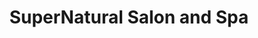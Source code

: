 ---
title: "SuperNatural Salon and Spa"
url: /riegelsville/supernatural-salon-and-spa/
shop: Friseur
---